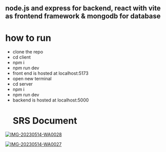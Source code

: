 ## node.js and express for backend, react with vite as frontend framework & mongodb for database

# how to run
- clone the repo
- cd client
- npm i
- npm run dev
- front end is hosted at localhost:5173
- open new terminal
- cd server 
- npm i
- npm run dev
- backend is hosted at localhost:5000
  #
  # SRS Document
<a href="https://ibb.co/VLxdh65"><img src="https://i.ibb.co/zmF1LdD/IMG-20230514-WA0028.jpg" alt="IMG-20230514-WA0028" border="0"></a>

<a href="https://ibb.co/2Z90BVQ"><img src="https://i.ibb.co/BnpHRWx/IMG-20230514-WA0027.jpg" alt="IMG-20230514-WA0027" border="0"></a>